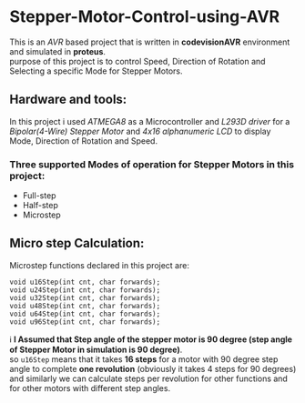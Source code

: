 # Stepper-Motor-Control-using-AVR
This is an *AVR* based project that is written in **codevisionAVR** environment and simulated in **proteus**.<br>
purpose of this project is to control Speed, Direction of Rotation and Selecting a specific Mode for Stepper Motors.<br>

## Hardware and tools:
 In this project i used *ATMEGA8* as a Microcontroller and *L293D driver* for a *Bipolar(4-Wire) Stepper Motor* and *4x16 alphanumeric LCD* to display Mode, Direction of Rotation and Speed.<br>

### Three supported Modes of operation for Stepper Motors in this project:
- Full-step 
- Half-step
- Microstep

## Micro step Calculation:
Microstep functions declared in this project are: 
```
void u16Step(int cnt, char forwards);
void u24Step(int cnt, char forwards);
void u32Step(int cnt, char forwards);
void u48Step(int cnt, char forwards);
void u64Step(int cnt, char forwards);
void u96Step(int cnt, char forwards);
```
:information_source: **I Assumed that Step angle of the stepper motor is 90 degree (step angle of Stepper Motor in simulation is 90 degree)**.<br>
so `u16Step` means that it takes **16 steps** for a motor with 90 degree step angle to complete **one revolution** (obviously it takes 4 steps for 90 degrees) and similarly we can calculate steps per revolution for other functions and for other motors with different step angles.
